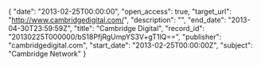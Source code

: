 {
  "date": "2013-02-25T00:00:00", 
  "open_access": true, 
  "target_url": "http://www.cambridgedigital.com/", 
  "description": "", 
  "end_date": "2013-04-30T23:59:59Z", 
  "title": "Cambridge Digital", 
  "record_id": "20130225T000000/bS18PfjRgUmpYS3V+gT1lQ==", 
  "publisher": "cambridgedigital.com", 
  "start_date": "2013-02-25T00:00:00Z", 
  "subject": "Cambridge Network"
}


